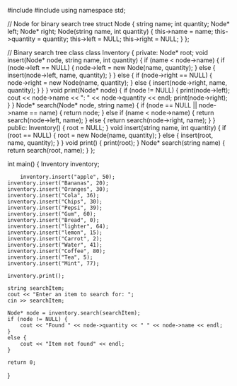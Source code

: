 #include <iostream>
#include <string>
using namespace std;

// Node for binary search tree
struct Node {
    string name;
    int quantity;
    Node* left;
    Node* right;
    Node(string name, int quantity) {
        this->name = name;
        this->quantity = quantity;
        this->left = NULL;
        this->right = NULL;
    }
};

// Binary search tree class
class Inventory {
private:
    Node* root;
    void insert(Node* node, string name, int quantity) {
        if (name < node->name) {
            if (node->left == NULL) {
                node->left = new Node(name, quantity);
            }
            else {
                insert(node->left, name, quantity);
            }
        }
        else {
            if (node->right == NULL) {
                node->right = new Node(name, quantity);
            }
            else {
                insert(node->right, name, quantity);
            }
        }
    }
    void print(Node* node) {
        if (node != NULL) {
            print(node->left);
            cout << node->name << ": " << node->quantity << endl;
            print(node->right);
        }
    }
    Node* search(Node* node, string name) {
        if (node == NULL || node->name == name) {
            return node;
        }
        else if (name < node->name) {
            return search(node->left, name);
        }
        else {
            return search(node->right, name);
        }
    }
public:
    Inventory() {
        root = NULL;
    }
    void insert(string name, int quantity) {
        if (root == NULL) {
            root = new Node(name, quantity);
        }
        else {
            insert(root, name, quantity);
        }
    }
    void print() {
        print(root);
    }
    Node* search(string name) {
        return search(root, name);
    }
};

int main() {
    Inventory inventory;

    
        inventory.insert("apple", 50);
    inventory.insert("Bananas", 20);
    inventory.insert("Oranges", 30);
    inventory.insert("Cola", 36);
    inventory.insert("Chips", 30);
    inventory.insert("Pepsi", 39);
    inventory.insert("Gum", 60);
    inventory.insert("Bread", 0);
    inventory.insert("lighter", 64);
    inventory.insert("lemon", 15);
    inventory.insert("Carrot", 2);
    inventory.insert("Water", 41);
    inventory.insert("Coffee", 80);
    inventory.insert("Tea", 5);
    inventory.insert("Mint", 77);

    inventory.print();

    string searchItem;
    cout << "Enter an item to search for: ";
    cin >> searchItem;

    Node* node = inventory.search(searchItem);
    if (node != NULL) {
        cout << "Found " << node->quantity << " " << node->name << endl;
    }
    else {
        cout << "Item not found" << endl;
    }

    return 0;
}
